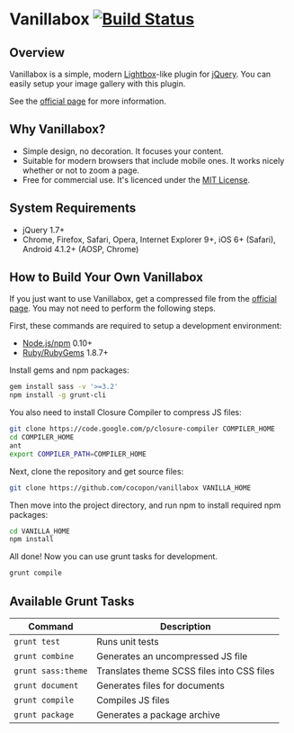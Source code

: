 Vanillabox [![Build Status](https://travis-ci.org/cocopon/vanillabox.png?branch=master)](https://travis-ci.org/cocopon/vanillabox)
==========


Overview
--------
Vanillabox is a simple, modern [Lightbox](http://lokeshdhakar.com/projects/lightbox2/)-like plugin for [jQuery](http://jquery.com/).
You can easily setup your image gallery with this plugin.

See the [official page](http://cocopon.me/app/vanillabox/) for more information.


Why Vanillabox?
---------------
- Simple design, no decoration. It focuses your content.
- Suitable for modern browsers that include mobile ones.
  It works nicely whether or not to zoom a page.
- Free for commercial use.
  It's licenced under the [MIT License](http://opensource.org/licenses/MIT).


System Requirements
-------------------
- jQuery 1.7+
- Chrome, Firefox, Safari, Opera, Internet Explorer 9+,
  iOS 6+ (Safari), Android 4.1.2+ (AOSP, Chrome)


How to Build Your Own Vanillabox
--------------------------------
If you just want to use Vanillabox, get a compressed file from the [official page](http://cocopon/me/app/vanillabox/getting_started.html).
You may not need to perform the following steps.

First, these commands are required to setup a development environment:

- [Node.js/npm](http://nodejs.org/) 0.10+
- [Ruby/RubyGems](https://www.ruby-lang.org/) 1.8.7+

Install gems and npm packages:

```bash
gem install sass -v '>=3.2'
npm install -g grunt-cli
```

You also need to install Closure Compiler to compress JS files:

```bash
git clone https://code.google.com/p/closure-compiler COMPILER_HOME
cd COMPILER_HOME
ant
export COMPILER_PATH=COMPILER_HOME
```

Next, clone the repository and get source files:

```bash
git clone https://github.com/cocopon/vanillabox VANILLA_HOME
```

Then move into the project directory, and run npm to install required npm packages:

```bash
cd VANILLA_HOME
npm install
```

All done!
Now you can use grunt tasks for development.

```bash
grunt compile
```


Available Grunt Tasks
---------------------

| Command            | Description                                |
| ------------------ | ------------------------------------------ |
| `grunt test`       | Runs unit tests                            |
| `grunt combine`    | Generates an uncompressed JS file          |
| `grunt sass:theme` | Translates theme SCSS files into CSS files |
| `grunt document`   | Generates files for documents              |
| `grunt compile`    | Compiles JS files                          |
| `grunt package`    | Generates a package archive                |
